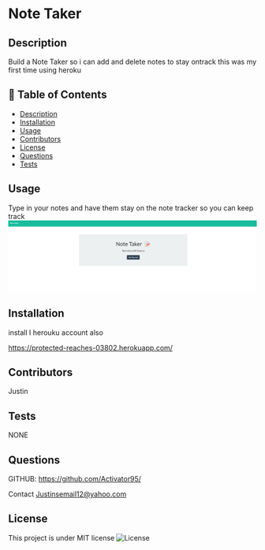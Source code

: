 # Note Taker

## Description
Build a Note Taker so i can add and delete notes to stay ontrack 
this was my first time using heroku

## 📝 Table of Contents
- <a href="#description">Description</a>
- <a href="#installation">Installation</a>
- <a href="#usage">Usage</a>
- <a href="#contributors">Contributors</a>
- <a href="#license">License</a>
- <a href="#questions">Questions</a>
- <a href="#tests">Tests</a>

## Usage
Type in your notes and have them stay on the note tracker so you can keep track
![Alt text](Notetaker.png)
## Installation
install I
herouku account also

https://protected-reaches-03802.herokuapp.com/

## Contributors
Justin 

## Tests
NONE

## Questions
GITHUB: https://github.com/Activator95/

Contact Justinsemail12@yahoo.com

## License
This project is under MIT license
![License](https://img.shields.io/badge/License-MIT-green.svg)
